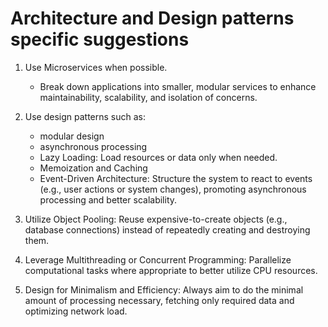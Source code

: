 # Architecture and Design patterns specific suggestions

1. Use Microservices when possible.
   - Break down applications into smaller, modular services to enhance maintainability, scalability, and isolation of concerns.

2. Use design patterns such as:
   - modular design
   - asynchronous processing
   - Lazy Loading: Load resources or data only when needed.
   - Memoization and Caching
   - Event-Driven Architecture: Structure the system to react to events (e.g., user actions or system changes), promoting asynchronous processing and better scalability.

6. Utilize Object Pooling: Reuse expensive-to-create objects (e.g., database connections) instead of repeatedly creating and destroying them.

7. Leverage Multithreading or Concurrent Programming: Parallelize computational tasks where appropriate to better utilize CPU resources.

8. Design for Minimalism and Efficiency: Always aim to do the minimal amount of processing necessary, fetching only required data and optimizing network load.

